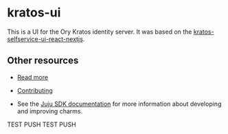 <!--
Avoid using this README file for information that is maintained or published elsewhere, e.g.:

* metadata.yaml > published on Charmhub
* documentation > published on (or linked to from) Charmhub
* detailed contribution guide > documentation or CONTRIBUTING.md

Use links instead.
-->

# kratos-ui

This is a UI for the Ory Kratos identity server. It was based on the [kratos-selfservice-ui-react-nextjs](https://github.com/ory/kratos-selfservice-ui-react-nextjs/).

## Other resources

<!-- If your charm is documented somewhere else other than Charmhub, provide a link separately. -->

- [Read more](https://example.com)

- [Contributing](CONTRIBUTING.md) <!-- or link to other contribution documentation -->

- See the [Juju SDK documentation](https://juju.is/docs/sdk) for more information about developing and improving charms.

TEST PUSH TEST PUSH
